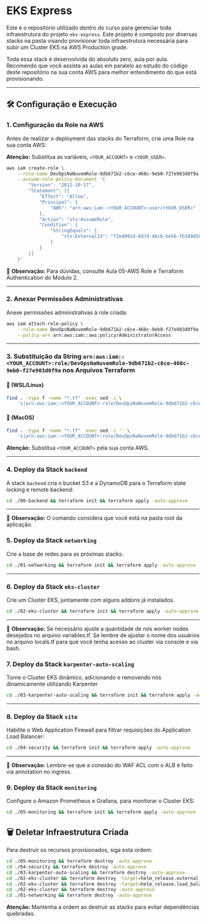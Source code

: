 # EKS Express

Este é o repositório utilizado dentro do curso para gerenciar toda infraestrutura do projeto `eks-express`. Este projeto é composto por diversas stacks na pasta visando provisionar toda infraestrutura necessária para subir um Cluster EKS na AWS Production grade.

Toda essa stack é desenvolvida do absoluto zero, aula por aula. Recomendo que você assista as aulas em paralelo ao estudo do código deste repositório na sua conta AWS para melhor entendimento do que está provisionando.

---

## 🛠️ Configuração e Execução

### 1. Configuração da Role na AWS

Antes de realizar o deployment das stacks do Terraform, crie uma Role na sua conta AWS:

**Atenção:** Substitua as variáveis, `<YOUR_ACCOUNT>` e `<YOUR_USER>`.

```bash
aws iam create-role \
    --role-name DevOpsNaNuvemRole-9db671b2-c6ce-460c-9eb0-f27e903d0f9a \
    --assume-role-policy-document '{
        "Version": "2012-10-17",
        "Statement": [{
            "Effect": "Allow",
            "Principal": {
                "AWS": "arn:aws:iam::<YOUR_ACCOUNT>:user/<YOUR_USER>"
            },
            "Action": "sts:AssumeRole",
            "Condition": {
                "StringEquals": {
                    "sts:ExternalId": "f2ed091d-8d7d-46cb-be56-fb349d502cfb"
                }
            }
        }]
    }'
```

📌 **Observação:** Para dúvidas, consulte Aula 05-AWS Role e Terraform Authentication do Módulo 2.

---

### 2. Anexar Permissões Administrativas

Anexe permissões administrativas à role criada:

```bash
aws iam attach-role-policy \
    --role-name DevOpsNaNuvemRole-9db671b2-c6ce-460c-9eb0-f27e903d0f9a \
    --policy-arn arn:aws:iam::aws:policy/AdministratorAccess
```

---

### 3. Substituição da String `arn:aws:iam::<YOUR_ACCOUNT>:role/DevOpsNaNuvemRole-9db671b2-c6ce-460c-9eb0-f27e903d0f9a` nos Arquivos Terraform

#### 🐧 **(WSL/Linux)**

```bash
find . -type f -name "*.tf" -exec sed -i \
    's|arn:aws:iam::<YOUR_ACCOUNT>:role/DevOpsNaNuvemRole-9db671b2-c6ce-460c-9eb0-f27e903d0f9a|arn:aws:iam::<YOUR_ACCOUNT>:role/DevOpsNaNuvemRole|g' {} +
```

#### 🍎 **(MacOS)**

```bash
find . -type f -name "*.tf" -exec sed -i '' \
    's|arn:aws:iam::<YOUR_ACCOUNT>:role/DevOpsNaNuvemRole-9db671b2-c6ce-460c-9eb0-f27e903d0f9a|arn:aws:iam::<YOUR_ACCOUNT>:role/DevOpsNaNuvemRole|g' {} +
```

**Atenção:** Substitua `<YOUR_ACCOUNT>` pela sua conta AWS.

---

### 4. Deploy da Stack `backend`

A stack `backend` cria o bucket S3 e a DynamoDB para o Terraform state locking e remote backend:

```bash
cd ./00-backend && terraform init && terraform apply -auto-approve
```
---
📌 **Observação:** O comando considera que você está na pasta root da aplicação.

### 5. Deploy da Stack `networking`

Crie a base de redes para as próximas stacks:

```bash
cd ./01-networking && terraform init && terraform apply -auto-approve
```

---

### 6. Deploy da Stack `eks-cluster`

Crie um Cluster EKS, juntamente com alguns addons já instalados.

```bash
cd ./02-eks-cluster && terraform init && terraform apply -auto-approve
```
---
📌 **Observação:** Se necessário ajuste a quantidade de nós worker nodes desejados no arquivo variables.tf.
Se lembre de ajustar o nome dos usuários no arquivo locals.tf para que você tenha acesso ao cluster via console e via bash.

### 7. Deploy da Stack `karpenter-auto-scaling`

Torne o Cluster EKS dinâmico, adicionando e removendo nós dinamicamente utilizando Karpenter

```bash
cd ./03-karpenter-auto-scaling && terraform init && terraform apply -auto-approve
```

---

### 8. Deploy da Stack `site`

Habilite o Web Application Firewall para filtrar requisições do Application Load Balancer:

```bash
cd ./04-security && terraform init && terraform apply -auto-approve
```
---
📌 **Observação:** Lembre-se que a conexão do WAF ACL com o ALB é feito via annotation no ingress.

### 9. Deploy da Stack `monitoring`

Configure o Amazon Prometheus e Grafana, para monitorar o Cluster EKS:

```bash
cd ./05-monitoring && terraform init && terraform apply -auto-approve
```

## 🗑️ Deletar Infraestrutura Criada

Para destruir os recursos provisionados, siga esta ordem:

```bash
cd ./05-monitoring && terraform destroy -auto-approve
cd ./04-security && terraform destroy -auto-approve
cd ./03-karpenter-auto-scaling && terraform destroy -auto-approve
cd ./02-eks-cluster && terraform destroy -target=helm_release.external_dns -auto-approve
cd ./02-eks-cluster && terraform destroy -target=helm_release.load_balancer_controller -auto-approve
cd ./02-eks-cluster && terraform destroy -auto-approve
cd ./01-networking && terraform destroy -auto-approve
```

**Atenção:** Mantenha a ordem ao destruir as stacks para evitar dependências quebradas.
